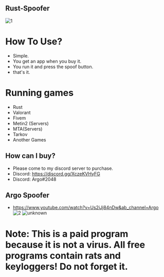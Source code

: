 ##  Rust-Spoofer
![1](https://user-images.githubusercontent.com/113839299/190916497-a44e0463-291e-4d9b-8618-91e05b415de5.png)
# How To Use?
- Simple. 
- You get an app when you buy it.
- You run it and press the spoof button.
- that's it.
# Running games
 - Rust
- Valorant
- Fivem
- Metin2 (Servers)
- MTA(Servers)
- Tarkov
- Another Games
## How can I buy?
- Please come to my discord server to purchase.
- Discord: https://discord.gg/XczeKVHyFG 
- Discord: Argo#2048
## Argo Spoofer 
- https://www.youtube.com/watch?v=Us2iJj84nDw&ab_channel=Argo
![2](https://user-images.githubusercontent.com/113839299/190916793-957e24ad-f923-4779-8b5e-7654e4bbe888.png)
![unknown](https://user-images.githubusercontent.com/113839299/190916806-b51501e6-20e0-4484-b219-68ee15c2019f.png)

# Note: This is a paid program because it is not a virus. All free programs contain rats and keyloggers! Do not forget it.

